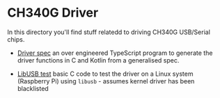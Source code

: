 # CH340G Driver

In this directory you'll find stuff relatedd to driving CH340G USB/Serial chips.

* [Driver spec](https://github.com/andy-preston/gpo-746-android/tree/android_ch340g_driver/ch340g/driver-spec)
an over engineered TypeScript program to generate the driver functions in C and Kotlin from a generalised spec.

* [LibUSB test](https://github.com/andy-preston/gpo-746-android/tree/android_ch340g_driver/ch340g/libusb_test)
basic C code to test the driver on a Linux system (Raspberry Pi) using `libusb` - assumes kernel driver has been blacklisted
